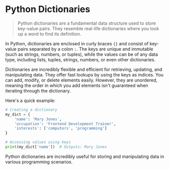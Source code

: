 # Python Dictionaries

> Python dictionaries are a fundamental data structure used to store key-value pairs. They resemble real-life dictionaries where you look up a word to find its definition.

In Python, dictionaries are enclosed in curly braces `{}` and consist of key-value pairs separated by a colon `:`. The keys are unique and immutable (such as strings, numbers, or tuples), while the values can be of any data type, including lists, tuples, strings, numbers, or even other dictionaries.

Dictionaries are incredibly flexible and efficient for retrieving, updating, and manipulating data. They offer fast lookups by using the keys as indices. You can add, modify, or delete elements easily. However, they are unordered, meaning the order in which you add elements isn't guaranteed when iterating through the dictionary.

Here's a quick example:

```python
# Creating a dictionary
my_dict = {
    'name': 'Mary Jones',
    'occupation': 'Frontend Development Trainer',
    'interests': ['computers', 'programming']
}

# Accessing values using keys
print(my_dict['name'])  # Outputs: Mary Jones
```

Python dictionaries are incredibly useful for storing and manipulating data in various programming scenarios.
